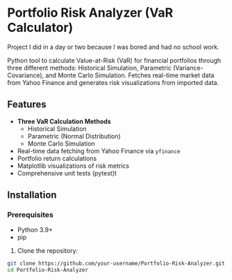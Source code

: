 # Portfolio Risk Analyzer (VaR Calculator)
Project I did in a day or two because I was bored and had no school work.

Python tool to calculate Value-at-Risk (VaR) for financial portfolios through three different methods: Historical Simulation, Parametric (Variance-Covariance), and Monte Carlo Simulation. Fetches real-time market data from Yahoo Finance and generates risk visualizations from imported data.

## Features

- **Three VaR Calculation Methods**
  - Historical Simulation
  - Parametric (Normal Distribution)
  - Monte Carlo Simulation
- Real-time data fetching from Yahoo Finance via `yfinance`
- Portfolio return calculations
- Matplotlib visualizations of risk metrics
- Comprehensive unit tests (pytest)t

## Installation

### Prerequisites
- Python 3.9+
- pip

1. Clone the repository:
```bash
git clone https://github.com/your-username/Portfolio-Risk-Analyzer.git
cd Portfolio-Risk-Analyzer
